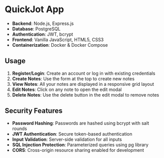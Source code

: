 # QuickJot App

- **Backend**: Node.js, Express.js
- **Database**: PostgreSQL
- **Authentication**: JWT, bcrypt
- **Frontend**: Vanilla JavaScript, HTML5, CSS3
- **Containerization**: Docker & Docker Compose

## Usage

1. **Register/Login**: Create an account or log in with existing credentials
2. **Create Notes**: Use the form at the top to create new notes
3. **View Notes**: All your notes are displayed in a responsive grid layout
4. **Edit Notes**: Click on any note to open the edit modal
5. **Delete Notes**: Use the delete button in the edit modal to remove notes

## Security Features

- **Password Hashing**: Passwords are hashed using bcrypt with salt rounds
- **JWT Authentication**: Secure token-based authentication
- **Input Validation**: Server-side validation for all inputs
- **SQL Injection Protection**: Parameterized queries using pg library
- **CORS**: Cross-origin resource sharing enabled for development

